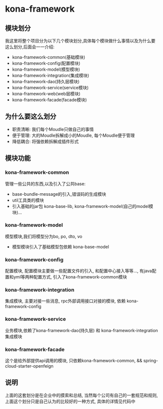 # kona-framework
## 模块划分
我这里将整个项目分为以下几个模块划分,具体每个模块做什么事情以及为什么要这么划分,后面会一一介绍:
- kona-framework-common(基础模块)
- kona-framework-config(配置模块)
- kona-framework-model(模型模块)
- kona-framework-integration(集成模块)
- kona-framework-dao(持久层模块)
- kona-framework-service(service模块)
- kona-framework-web(web层模块)
- kona-framework-facade(facade模块)

## 为什么要这么划分
- 职责清晰: 我们每个Moudle只做自己的事情
- 便于管理: 大的Moudle拆解成小的Moudle, 每个Moudle便于管理
- 降低耦合: 将强依赖拆解成插件形式

## 模块功能
### kona-framework-common
管理一些公共的东西,以及引入了公共base:
- base-bundle-message的引入,错误码的生成模块
- util工具类的模块
- 引入基础的jar包 kona-base-lib, kona-framework-model(自己的model模块)...

### kona-framework-model
模型模块,我们将模型分为bo, po, dto, vo
- 模型模块引入了基础模型包依赖 kona-base-model

### kona-framework-config
配置模块, 配置模块主要做一些配置文件的引入, 和配置中心接入等等..., 有java配置和yml等两种配置方式, 引入了kona-framework-common模块

### kona-framework-integration
集成模块, 主要对接一些消息, rpc外部调用接口对接的模块, 依赖 kona-framework-config

### kona-framework-service
业务模块,依赖了kona-framework-dao(持久层) 和 kona-framework-integration 集成模块

### kona-framework-facade
这个是给外部提供api调用的模块, 只依赖kona-framework-common, && spring-cloud-starter-openfeign

## 说明
上面的这套划分是在企业中的摸索和总结, 当然每个公司有自己的一套规范和规则, 上面这个划分只是自己认为的比较好的一种方式, 具体的详情见代码中

